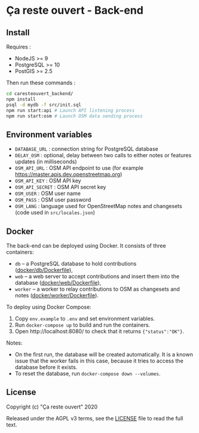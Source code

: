 # Ça reste ouvert - Back-end

## Install

Requires :

* NodeJS >= 9
* PostgreSQL >= 10
* PostGIS >= 2.5

Then run these commands :

```bash
cd caresteouvert_backend/
npm install
psql -d mydb -f src/init.sql
npm run start:api # Launch API listening process
npm run start:osm # Launch OSM data sending process
```


## Environment variables

* `DATABASE_URL` : connection string for PostgreSQL database
* `DELAY_OSM` : optional, delay between two calls to either notes or features updates (in milliseconds)
* `OSM_API_URL` : OSM API endpoint to use (for example https://master.apis.dev.openstreetmap.org)
* `OSM_API_KEY` : OSM API key
* `OSM_API_SECRET` : OSM API secret key
* `OSM_USER` : OSM user name
* `OSM_PASS` : OSM user password
* `OSM_LANG` : language used for OpenStreetMap notes and changesets (code used in `src/locales.json`)


## Docker

The back-end can be deployed using Docker. It consists of three containers:

* `db` – a PostgreSQL database to hold contributions ([docker/db/Dockerfile](./docker/db/Dockerfile)),
* `web` – a web server to accept contributions and insert them into the database ([docker/web/Dockerfile](./docker/web/Dockerfile)),
* `worker` – a worker to relay contributions to OSM as changesets and notes ([docker/worker/Dockerfile](./docker/worker/Dockerfile)).

To deploy using Docker Compose:

1. Copy `env.example` to `.env` and set environment variables.
2. Run `docker-compose up` to build and run the containers.
3. Open http://localhost:8080/ to check that it returns `{"status":"OK"}`.

Notes:

* On the first run, the database will be created automatically. It is a known issue that the worker fails in this case, because it tries to access the database before it exists.
* To reset the database, run `docker-compose down --volumes`.


## License

Copyright (c) "Ça reste ouvert" 2020

Released under the AGPL v3 terms, see the [LICENSE](LICENSE.txt) file to read the full text.
